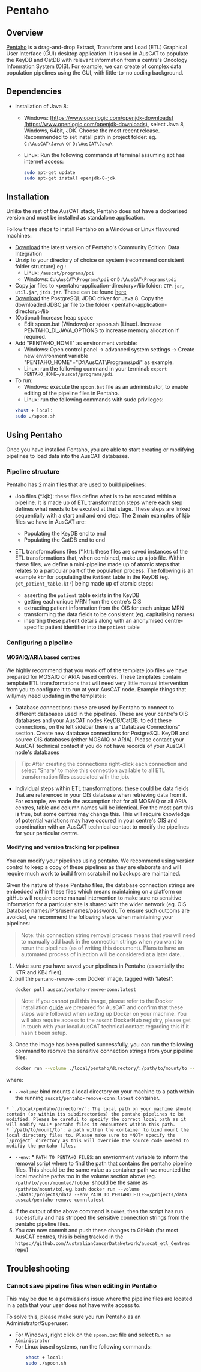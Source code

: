 # Pentaho

## Overview
[Pentaho](https://www.hitachivantara.com/en-us/products/pentaho-platform/data-integration-analytics.html) is a drag-and-drop Extract, Transform and Load (ETL) Graphical User Interface (GUI) desktop application. It is used in AusCAT to populate the KeyDB and CatDB with relevant information from a centre's Oncology Infomration System (OIS). For example, we can create of complex data population pipelines using the GUI, with little-to-no coding background.

## Dependencies

- Installation of Java 8:

  * Windows: [https://www.openlogic.com/openjdk-downloads](https://www.openlogic.com/openjdk-downloads), select Java 8, Windows, 64bit, JDK. Choose the most recent release. Recommended to set install path in project folder:
  eg. `C:\AusCAT\Java\` or `D:\AusCAT\Java\`

  * Linux: Run the following commands at terminal assuming apt has internet access:
    ```bash
    sudo apt-get update
    sudo apt-get install openjdk-8-jdk
    ```

## Installation

Unlike the rest of the AusCAT stack, Pentaho does not have a dockerised version and must be installed as standalone application.

Follow these steps to install Pentaho on a Windows or Linux flavoured machines:
- [Download](https://sourceforge.net/projects/pentaho/) the latest version of Pentaho's Community Edition: Data Integration
- Unzip to your directory of choice on system (recommend consistent folder structure)
    eg.:
    * Linux: `/auscat/programs/pdi`
    * Windows: `C:\AusCAT\Programs\pdi` or `D:\AusCAT\Programs\pdi`
- Copy jar files to \<pentaho-application-directory\>/lib folder: `CTP.jar`, `util.jar`, `jtds.jar`. These can be found [here]()
- [Download](https://jdbc.postgresql.org/download/) the PostgreSQL JDBC driver for Java 8. Copy the downloaded JDBC jar file to the folder \<pentaho-application-directory\>/lib
- (Optional) Increase heap space
  - Edit spoon.bat (Windows) or spoon.sh (Linux). Increase PENTAHO\_DI\_JAVA\_OPTIONS to increase memory allocation if required.
- Add "PENTAHO\_HOME" as environment variable:
    * Windows: Open control panel -> advanced system settings -> Create new environment variable "PENTAHO\_HOME"="D:\AusCAT\Programs\pdi\" as example.
    * Linux: run the following command in your terminal: ```export PENTAHO_HOME=/auscat/programs/pdi```
- To run:
    * Windows: execute the `spoon.bat` file as an administrator, to enable editing of the pipeline files in Pentaho.
    * Linux: run the following commands with sudo privileges:
    ```bash
    xhost + local: 
    sudo ./spoon.sh 
    ```

## Using Pentaho
Once you have installed Pentaho, you are able to start creating or modifying pipelines to load data into the AusCAT databases. 

### Pipeline structure
Pentaho has 2 main files that are used to build pipelines:
- Job files (*.kjb): these files define what is to be executed within a pipeline. It is made up of ETL transformation steps where each step defines what needs to be excuted at that stage. These steps are linked sequentially with a start and and end step. The 2 main examples of kjb files we have in AusCAT are:
    * Populating the KeyDB end to end
    * Populating the CatDB end to end

- ETL transformations files (*.ktr): these files are saved instances of the ETL transformations that, when combined, make up a job file. Within these files, we define a mini-pipeline made up of atomic steps that relates to a particular part of the population process. The following is an example `ktr` for populating the `Patient` table in the KeyDB (eg. `get_patient_table.ktr`) being made up of atomic steps:
    - asserting the `patient` table exists in the KeyDB
    - getting each unique MRN from the centre's OIS
    - extracting patient information from the OIS for each unique MRN
    - transforming the data fields to be consistent (eg. capitalising names)
    - inserting these patient details along with an anonymised centre-specific patient identifier into the `patient` table


### Configuring a pipeline

#### MOSAIQ/ARIA based centres
We highly recommend that you work off of the template job files we have prepared for MOSAIQ or ARIA based centres. These templates contain template ETL transformations that will need very little manual intervention from you to configure it to run at your AusCAT node. Example things that will/may need updating in the templates:

- Database connections: these are used by Pentaho to connect to different databases used in the pipelines. These are your centre's OIS databases and your AusCAT nodes KeyDB/CatDB. to edit these connections, on the left sidebar there is a "Database Connections" section. Create new database connections for PostgreSQL KeyDB and source OIS databases (either MOSAIQ or ARIA).  Please contact your AusCAT technical contact if you do not have records of your AusCAT node's databases

> Tip: After creating the connections right-click each connection and select "Share" to make this connection available to all ETL transformation files associated with the job.

- Individual steps within ETL transformations: these could be data fields that are referenced in your OIS database when retrieving data from it. For example, we made the assumption that for all MOSAIQ or all ARIA centres, table and column names will be identical. For the most part this is true, but some centres may change this. This will require knowledge of  potential variations may have occured in your centre's OIS and coordination with an AusCAT technical contact to modify the pipelines for your particular centre.

#### Modifying and version tracking for pipelines
You can modify your pipelines using pentaho. We recommend using version control to keep a copy of these pipelines as they are elaborate and will require much work to build from scratch if no backups are maintained.

Given the nature of these Pentaho files, the database connection strings are embedded within these files which means maintaining on a platform on gitHub will require some manual intervention to make sure no sensitive information for a particular site is shared with the wider network (eg. OIS Database names/IP's/usernames/password). To ensure such outcoms are avoided, we recommend the following steps when maintaining your pipelines:

> Note: this connection string removal process means that you will need to manually add back in the connection strings when you want to rerun the pipelines (as of writing this document). Plans to have an automated process of injection will be considered at a later date...

1. Make sure you have saved your pipelines in Pentaho (essentially the KTR and KBJ files).
2.  pull the `pentaho-remove-conn` Docker image, tagged with 'latest':
    ```bash
    docker pull auscat/pentaho-remove-conn:latest
    ```

> Note: if you cannot pull this image, please refer to the Docker installation [guide](../guides/INFRASTRUCTURE.md) we prepared for AusCAT and confirm that these steps were followed when setting up Docker on your machine. You will also require access to the `auscat` DockerHub registry, please get in touch with your local AusCAT technical contact regarding this if it hasn't been setup.

3. Once the image has been pulled successfully, you can run the following command to reomve the sensitive connection strings from your pipeline files:
    ```bash
    docker run --volume ./local/pentaho/directory/:/path/to/mount/to --env PATH_TO_PENTAHO_FILES=/path/to/your/mounted/folder auscat/pentaho-remove-conn:latest
    ```

where:
   - `--volume`: bind mounts a local directory on your machine to a path within the running `auscat/pentaho-remove-conn:latest` container.

    * `./local/pentaho/directory/`: The local path on your machine should contain (or within its subdirectories) the pentaho pipelines to be modified. Please be careful to specify the correct local path as it will modify *ALL* pentaho files it encounters within this path.
    * `/path/to/mount/to`: a path within the container to bind mount the local directory files to. Please make sure to *NOT* specify the `/project` directory as this will override the source code needed to modifiy the pentaho files.

   - `--env`: 
    * `PATH_TO_PENTAHO_FILES`: an envrionment variable to inform the removal script where to find the path that contains the pentaho pipeline files. This should be the same value as container path we mounted the local machine paths too in the volume section above (eg. `/path/to/your/mounted/folder` should be the same as `/path/to/mount/to`).
eg. 
    ```bash
    docker run --volume ./data:/projects/data --env PATH_TO_PENTAHO_FILES=/projects/data auscat/pentaho-remove-conn:latest
    ```

4. If the output of the above command is `Done!`, then the script has run sucessfully and has stripped the sensitive connection strings from the pentaho pipeline files.
5. You can now commit and push these changes to GitHub (for most AusCAT centres, this is being tracked in the `https://github.com/AustralianCancerDataNetwork/auscat_etl_Centres` repo)

## Troubleshooting

### Cannot save pipeline files when editing in Pentaho
This may be due to a permissions issue where the pipeline files are located in a path that your user does not have write access to.

To solve this, please make sure you run Pentaho as an Administrator/Superuser:
  * For Windows, right click on the `spoon.bat` file and select `Run as Administrator`
  * For Linux based systems, run the following commands:
    ```bash
        xhost + local:
        sudo ./spoon.sh
    ```
